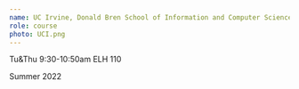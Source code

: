 ```yaml
---
name: UC Irvine, Donald Bren School of Information and Computer Sciences
role: course
photo: UCI.png
---
```

Tu&Thu 9:30-10:50am ELH 110

Summer 2022